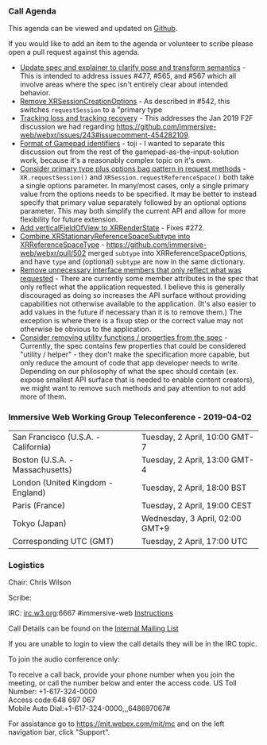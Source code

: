 ### Call Agenda

This agenda can be viewed and updated on [Github](https://github.com/immersive-web/administrivia/blob/master/meetings/wg/2019-04-02-Immersive_Web_Working_Group_Teleconference-agenda.md).

If you would like to add an item to the agenda or volunteer to scribe please open a pull request against this agenda.

* [Update spec and explainer to clarify pose and transform semantics](https://github.com/immersive-web/webxr/pull/569) - This is intended to address issues #477, #565, and #567 which all involve areas where the spec isn't entirely clear about intended behavior.
* [Remove XRSessionCreationOptions](https://github.com/immersive-web/webxr/pull/566) - As described in #542, this switches `requestSession` to a "primary type
* [Tracking loss and tracking recovery](https://github.com/immersive-web/webxr/pull/559) - This addresses the Jan 2019 F2F discussion we had regarding https://github.com/immersive-web/webxr/issues/243#issuecomment-454282109.
* [Format of Gamepad identifiers](https://github.com/immersive-web/webxr/issues/550) - toji - I wanted to separate this discussion out from the rest of the gamepad-as-the-input-solution work, because it's a reasonably complex topic on it's own.
* [Consider primary type plus options bag pattern in request methods](https://github.com/immersive-web/webxr/issues/542) -  `XR.requestSession()` and `XRSession.requestReferenceSpace()` both take a single options parameter. In many/most cases, only a single primary value from the options needs to be specified. It may be better to instead specify that primary value separately followed by an optional options parameter. This may both simplify the current API and allow for more flexibility for future extension.
* [Add verticalFieldOfView to XRRenderState](https://github.com/immersive-web/webxr/pull/519) - Fixes #272.
* [Combine XRStationaryReferenceSpaceSubtype into XRReferenceSpaceType](https://github.com/immersive-web/webxr/issues/514) - https://github.com/immersive-web/webxr/pull/502 merged `subtype` into XRReferenceSpaceOptions, and have `type` and (optional) `subtype` are now in the same dictionary.
* [Remove unnecessary interface members that only reflect what was requested](https://github.com/immersive-web/webxr/issues/513) - There are currently some member attributes in the spec that only reflect what the application requested. I believe this is generally discouraged as doing so increases the API surface without providing capabilities not otherwise available to the application. (It's also easier to add values in the future if necessary than it is to remove them.) The exception is where there is a fixup step or the correct value may not otherwise be obvious to the application.
* [Consider removing utility functions / properties from the spec](https://github.com/immersive-web/webxr/issues/507) - Currently, the spec contains few properties that could be considered "utility / helper" - they don't make the specification more capable, but only reduce the amount of code that app developer needs to write. Depending on our philosophy of what the spec should contain (ex. expose smallest API surface that is needed to enable content creators), we might want to remove such methods and pay attention to not add more of them.

### Immersive Web Working Group Teleconference - 2019-04-02

<table>
<tr><td> San Francisco (U.S.A. - California) <td> Tuesday, 2 April, 10:00 GMT-7
<tr><td> Boston (U.S.A. - Massachusetts) <td> Tuesday, 2 April, 13:00 GMT-4
<tr><td> London (United Kingdom - England) <td> Tuesday, 2 April, 18:00 BST
<tr><td> Paris (France) <td> Tuesday, 2 April, 19:00 CEST
<tr><td> Tokyo (Japan) <td> Wednesday, 3 April, 02:00 GMT+9
<tr><td> Corresponding UTC (GMT) <td> Tuesday, 2 April, 17:00 UTC
</table>

### Logistics

Chair: Chris Wilson

Scribe:

IRC: [irc.w3.org](http://irc.w3.org/):6667 #immersive-web [Instructions](https://github.com/immersive-web/administrivia/blob/master/IRC.md)

Call Details can be found on the [Internal Mailing List](https://lists.w3.org/Archives/Member/internal-immersive-web/2019Feb/0002.html)

If you are unable to login to view the call details they will be in the IRC topic.

To join the audio conference only: 

To receive a call back, provide your phone number when you join the meeting, or call the number below and enter the access code.
US Toll Number: +1-617-324-0000  
Access code:648 697 067  
Mobile Auto Dial:+1-617-324-0000,,,648697067#

For assistance go to https://mit.webex.com/mit/mc  and on the left navigation bar, click "Support".
          
